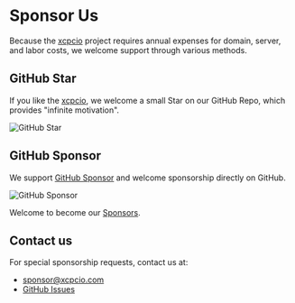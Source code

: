 # Sponsor Us

Because the [xcpcio][gh-xcpcio] project requires annual expenses for domain, server, and labor costs, we welcome support through various methods.

## GitHub Star

If you like the [xcpcio][gh-xcpcio], we welcome a small Star on our GitHub Repo, which provides "infinite motivation".

![GitHub Star](/images/git-star.png)

## GitHub Sponsor

We support [GitHub Sponsor][sponsor-dup4] and welcome sponsorship directly on GitHub.

![GitHub Sponsor](/images/git-sponsor.png)

Welcome to become our [Sponsors][sponsor-dup4].

## Contact us

For special sponsorship requests, contact us at:

- <sponsor@xcpcio.com>
- [GitHub Issues](https://github.com/xcpcio/xcpcio/issues)

[gh-xcpcio]: https://github.com/xcpcio/xcpcio
[sponsor-dup4]: https://github.com/sponsors/Dup4
